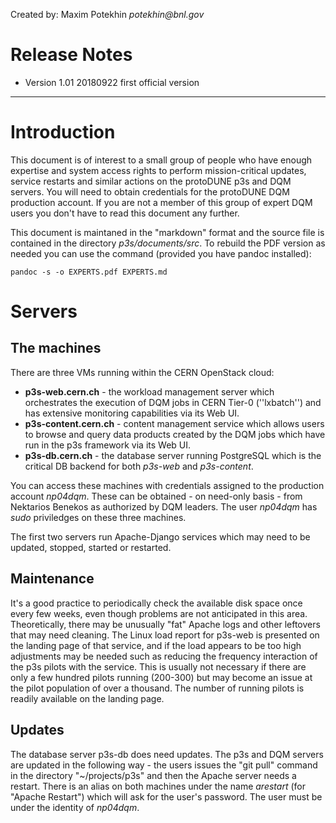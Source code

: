 Created by: Maxim Potekhin        _potekhin@bnl.gov_

# Release Notes

* Version 1.01 20180922 first official version

---

# Introduction

This document is of interest to a small group of people who
have enough expertise and system access rights to perform
mission-critical updates, service restarts and similar actions
on the protoDUNE p3s and DQM servers. You will need to obtain
credentials for the protoDUNE DQM production account. If you
are not a member of this group of expert DQM users you don't
have to read this document any further.

This document is maintaned in the "markdown" format and the source file
is contained in the directory *p3s/documents/src*. To rebuild the PDF
version as needed you can use the command (provided you have pandoc
installed):

```
pandoc -s -o EXPERTS.pdf EXPERTS.md
```

# Servers

## The machines
There are three VMs running within the CERN OpenStack cloud:

* **p3s-web.cern.ch** - the workload management server which orchestrates the execution of DQM jobs in CERN Tier-0 (''lxbatch'') and has extensive monitoring capabilities via its Web UI.
* **p3s-content.cern.ch** - content management service which allows users to browse and query data products created by the DQM jobs which have run in the p3s framework via its Web UI.
* **p3s-db.cern.ch** - the database server running PostgreSQL which is the critical DB backend for both *p3s-web* and *p3s-content*.

You can access these machines with credentials assigned to the production account *np04dqm*. These can be obtained -  on need-only basis - from Nektarios Benekos
as authorized by DQM leaders. The user *np04dqm* has *sudo* priviledges on these three machines.

The first two servers run Apache-Django services which may need to be updated, stopped, started or restarted.

## Maintenance

It's a good practice to periodically check the available disk space once every few weeks, even though
problems are not anticipated in this area. Theoretically, there may be unusually "fat" Apache logs
and other leftovers that may need cleaning. The Linux load report for p3s-web is presented on the
landing page of that service, and if the load appears to be too high adjustments may be needed such
as reducing the frequency interaction of the p3s pilots with the service. This is usually not necessary
if there are only a few hundred pilots running (200-300) but may become an issue at the pilot population
of over a thousand. The number of running pilots is readily available on the landing page.

## Updates

The database server p3s-db does need updates. The p3s and DQM servers are updated in the following way - the users issues
the "git pull" command in the directory "~/projects/p3s" and then the Apache server needs a restart. There is an alias
on both machines under the name *arestart* (for "Apache Restart") which will ask for the user's password. The user must
be under the identity of *np04dqm*.

